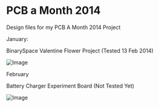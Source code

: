 PCB a Month 2014
================

Design files for my PCB A Month 2014 Project

January:

BinarySpace Valentine Flower Project (Tested 13 Feb 2014)

![Image](https://raw.github.com/tomvdb/pcb-a-month-2014/master/january/preview.png)

February

Battery Charger Experiment Board (Not Tested Yet)

![Image](https://raw.github.com/tomvdb/pcb-a-month-2014/master/february/preview.png)
